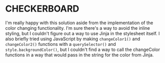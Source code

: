 # CHECKERBOARD

I'm really happy with this solution aside from the implementation of the color changing functionality. I'm sure there's a way to avoid the inline styling, but I couldn't figure out a way to use Jinja in the stylesheet itself. I also briefly tried using JavaScript by making `changeColor1()` and `changeColor2()` functions with a `querySelector()` and `style.backgroundColor()`, but I couldn't find a way to call the changeColor functions in a way that would pass in the string for the color from Jinja.